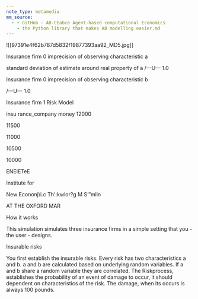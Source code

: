 ```yaml
---
note_type: metamedia
mm_source:
  - - GitHub - AB-CEabce Agent-based computational Economics
    - the Python library that makes AB modelling easier.md
---
```


![[97391e4f62b787d5832f19877393aa92_MD5.jpg]]

Insurance firm 0 imprecision of observing characteristic a

standard deviation of estimate around real property of a
/—U—
1.0

Insurance firm 0 imprecision of observing characteristic b

/—U—
1.0

Insurance firm 1 Risk Model

insu rance_company money
12000

11500

11000

10500

10000

ENEIETeE

Institute for

New Econonj\i.c Th':kwlor?g M S‘”mlin

AT THE OXFORD MAR

How it works

This simulation simulates three insurance firms in a simple setting that you -
the user - designs.

Insurable risks

You first establish the insurable risks. Every risk has two characteristics a
and b. a and b are calculated based on underlying random variables. If a
and b share a random variable they are correlated. The Riskprocess,
establishes the probability of an event of damage to occur, it should
dependent on characteristics of the risk. The damage, when its occurs is
always 100 pounds.


